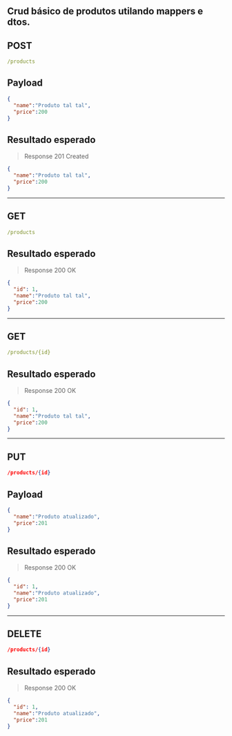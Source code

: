 ## Crud básico de produtos utilando mappers e dtos.


## POST
```yml
/products
```
## Payload
```json
{
  "name":"Produto tal tal",
  "price":200
}
```
## Resultado esperado
> Response 201 Created 
```json
{
  "name":"Produto tal tal",
  "price":200
}
```
---

## GET
```yml
/products
```

## Resultado esperado
> Response 200 OK 
```json
{
  "id": 1, 
  "name":"Produto tal tal",
  "price":200
}
```

---

## GET
```yml
/products/{id}
```


## Resultado esperado
> Response 200 OK 
```json
{
  "id": 1, 
  "name":"Produto tal tal",
  "price":200
}
```

---


## PUT
```json
/products/{id}
```
## Payload
```json
{
  "name":"Produto atualizado",
  "price":201
}

```
## Resultado esperado
> Response 200 OK 
```json
{
  "id": 1, 
  "name":"Produto atualizado",
  "price":201
}
```

---

## DELETE
```json
/products/{id}
```

## Resultado esperado
> Response 200 OK 
```json
{
  "id": 1, 
  "name":"Produto atualizado",
  "price":201
}
